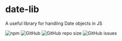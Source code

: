 # date-lib

A useful library for handling Date objects in JS

![npm](https://img.shields.io/npm/v/@dino-martinez/date-lib) ![GitHub](https://img.shields.io/github/license/dino-martinez/date-lib) ![GitHub repo size](https://img.shields.io/github/repo-size/dino-martinez/date-lib) ![GitHub issues](https://img.shields.io/github/issues-raw/dino-martinez/date-lib)